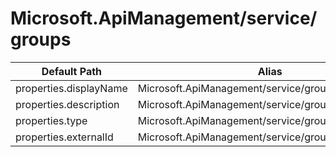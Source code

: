 # Microsoft.ApiManagement/service/groups

| Default Path | Alias |
|---|---|
| properties.displayName | Microsoft.ApiManagement/service/groups/displayName |
| properties.description | Microsoft.ApiManagement/service/groups/description |
| properties.type | Microsoft.ApiManagement/service/groups/type |
| properties.externalId | Microsoft.ApiManagement/service/groups/externalId |

